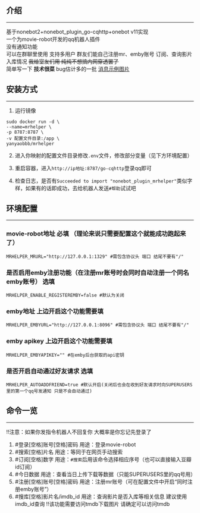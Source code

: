 
## 介绍

-----

基于nonebot2+nonebot_plugin_go-cqhttp+onebot v11实现  \
一个为movie-robot开发的qq机器人插件  \
没有通知功能   \
可以在群聊里使用 支持多用户 群友们能自己注册mr、emby账号 订阅、查询影片入库情况 ~~我给室友们用 纯纯不想搞内网穿透罢了~~  \
简单写一下 **技术很菜** bug估计多的一批
[消息示例图片](images.md)

## 安装方式

-----

1. 运行镜像

```docker
sudo docker run -d \
--name=mrhelper \
-p 8787:8787 \
-v 配置文件目录:/app \
yanyaobbb/mrhelper
```

2. 进入你映射的配置文件目录修改`.env`文件，修改部分变量（见下方环境配置）

3. 重启容器，进入`http://ip地址:8787/go-cqhttp`登录qq即可

4. 检查日志，是否有`Succeeded to import "nonebot_plugin_mrhelper"`类似字样，如果有的话即成功，去给机器人发送`#帮助`试试吧

## 环境配置

-----

### movie-robot地址 必填 （理论来说只需要配置这个就能成功跑起来了）

`MRHELPER_MRURL="http://127.0.0.1:1329" #需包含协议头 端口 结尾不要有"/"`

### 是否启用emby注册功能（在注册mr账号时会同时自动注册一个同名emby账号） 选填

`MRHELPER_ENABLE_REGISTEREMBY=false #默认为关闭`

### emby地址 上边开启这个功能需要填

`MRHELPER_EMBYURL="http://127.0.0.1:8096" #需包含协议头 端口 结尾不要有"/"`

### emby apikey 上边开启这个功能需要填

`MRHELPER_EMBYAPIKEY="" #在emby后台获取的api密钥`

### 是否开启自动通过好友请求 选填

`MRHELPER_AUTOADDFRIEND=true #默认开启(关闭后也会在收到好友请求时向SUPERUSERS里的第一个qq号发通知 只是不会自动通过)`

## 命令一览

-----

‼注意：如果你发指令机器人不回复你 大概率是你忘记先登录了

1. #登录[空格]账号[空格]密码 用途：登录movie-robot
2. #搜索[空格]片名 用途：等同于在网页手动搜索
3. #订阅[空格]数字 用途：`#搜索`后用该命令选择相应序号（也可以直接输入豆瓣id订阅）
4. #今日数据 用途：查看当日上传下载等数据（只能SUPERUSERS里的qq号用）
5. #注册[空格]账号[空格]密码 用途：注册mr账号（可在配置文件中开启“同时注册emby账号”）
6. #搜库[空格]影片名/imdb_id 用途：查询影片是否入库等相关信息 建议使用imdb_id查询 ‼该功能需要访问tmdb下载图片 请确定可以访问tmdb
